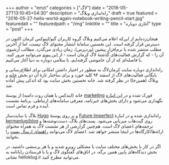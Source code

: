 +++
author = "emzi"
categories = ["لاگ"]
date = "2016-05-27T13:10:45+04:30"
description = "راه‌اندازی وبلاگ"
draft = true
featured = "2016-05-27-hello-world-again-notebook-writing-pencil-start.jpg"
featuredalt = ""
featuredpath = "/img"
linktitle = ""
title = "آغازی دوباره"
type = "post"
+++

هیجان‌زده‌ایم از این‌که اعلام می‌کنیم وبلاگ گروه کاربران گنو/لینوکس کرمان اکنون در دسترس قرار گرفته است. این نخستین سامانهٔ انتشار محتوای لاگ نیست، اما از آخرین مطلب منتشر شده با نرم‌افزار پیشین (وردپرس)، زمان زیادی می‌گذرد. مطالب آرشیوی آن را - که گزارش فعالیت‌های گذشتهٔ لاگ کرمان است - از <a href="http://web.archive.org/web/20140118203056/http://www.klug.ir">این پیوند</a> می‌توانید مرور کنید. با فاصله‌ای که از آن خاموشی گرفته‌ایم، با سلامی دوباره به دنیا آغاز می‌کنیم.

<!--more-->

راه‌اندازی دوباره سایت کرمان‌لاگ به منظور در اختیار داشتن امکانی برای اطلاع‌رسانی و بایگانی فعالیت‌های لاگ از اسفند ۹۴ کلید خورد و برای ساختار تازهٔ آن دو بخش [خانه](/) و وبلاگ (همین‌جا) در نظر گرفته شد. خانه نخستین بخش سایت بود که اندکی پیش آماده شد.

خانه (ایندکس یا همان روت دامنه) از پوستهٔ [marketing](http://purecss.io/layouts/marketing/) فورک شده و در [این انباره](https://github.com/kermanlug/kermanlug.github.io) نگهداری می‌شود و دارای بخش‌های خبرنامه، معرفی سامانه‌های ارتباطی، برنامهٔ نشست آینده و فرم تماس است.

بلاگ با سایت‌ساز [Hugo](https://gohugo.io) و بر روی پوستهٔ [Future Imperfect](http://themes.gohugo.io/future-imperfect/) راه‌اندازی شده و در انبارهٔ [kermanlug/blog](https://github.com/kermanlug/blog) روی گیت‌هاب میزبانی می‌شود. پست‌های بلاگ، دست‌نوشته‌ها و ترجمه‌های اعضای لاگ است. هم‌چنین گزارشی از هر نشست لاگ به همراه محتوای ارائه‌ها/کارگاه‌ها در اینجا منتشر خواهد شد. اعضای لاگ می‌توانند [راهنمای ارسال پست](https://github.com/kermanlug/blog/blob/master/README.md#posts) را بخوانند.

اگر در کار با بخش‌های مختلف سایت با مشکلی روبرو شدید و یا هر پرسشی داشتید، در بخش دیدگاه‌های پایین همین برگه، در اتاق‌های گفتگوی لاگ و یا با فرستادن رایانامه به نشانی hello<i class="fa fa-at"></i>klug.ir می‌توانید مطرح کنید.